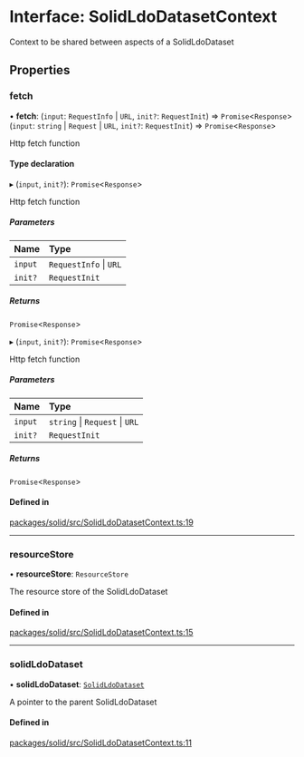 # Interface: SolidLdoDatasetContext

Context to be shared between aspects of a SolidLdoDataset

## Properties

### fetch

• **fetch**: (`input`: `RequestInfo` \| `URL`, `init?`: `RequestInit`) => `Promise`\<`Response`\>(`input`: `string` \| `Request` \| `URL`, `init?`: `RequestInit`) => `Promise`\<`Response`\>

Http fetch function

#### Type declaration

▸ (`input`, `init?`): `Promise`\<`Response`\>

Http fetch function

##### Parameters

| Name | Type |
| :------ | :------ |
| `input` | `RequestInfo` \| `URL` |
| `init?` | `RequestInit` |

##### Returns

`Promise`\<`Response`\>

▸ (`input`, `init?`): `Promise`\<`Response`\>

Http fetch function

##### Parameters

| Name | Type |
| :------ | :------ |
| `input` | `string` \| `Request` \| `URL` |
| `init?` | `RequestInit` |

##### Returns

`Promise`\<`Response`\>

#### Defined in

[packages/solid/src/SolidLdoDatasetContext.ts:19](https://github.com/o-development/ldo/blob/e8bb8b1/packages/solid/src/SolidLdoDatasetContext.ts#L19)

___

### resourceStore

• **resourceStore**: `ResourceStore`

The resource store of the SolidLdoDataset

#### Defined in

[packages/solid/src/SolidLdoDatasetContext.ts:15](https://github.com/o-development/ldo/blob/e8bb8b1/packages/solid/src/SolidLdoDatasetContext.ts#L15)

___

### solidLdoDataset

• **solidLdoDataset**: [`SolidLdoDataset`](../classes/SolidLdoDataset.md)

A pointer to the parent SolidLdoDataset

#### Defined in

[packages/solid/src/SolidLdoDatasetContext.ts:11](https://github.com/o-development/ldo/blob/e8bb8b1/packages/solid/src/SolidLdoDatasetContext.ts#L11)
